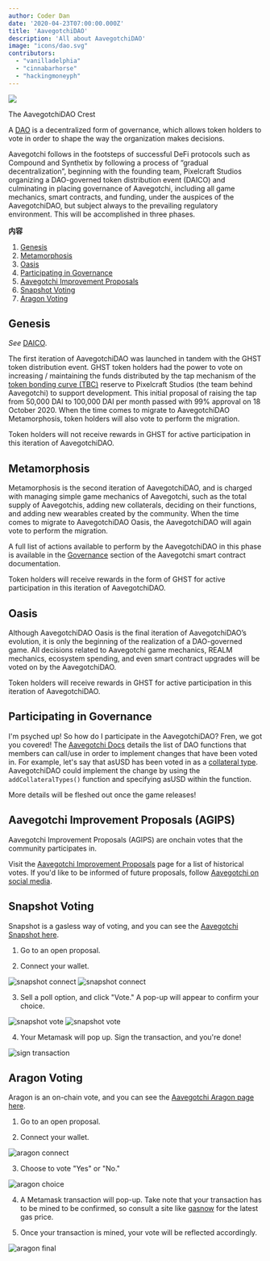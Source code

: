 ```yaml
---
author: Coder Dan
date: '2020-04-23T07:00:00.000Z'
title: 'AavegotchiDAO'
description: 'All about AavegotchiDAO'
image: "icons/dao.svg"
contributors:
  - "vanilladelphia"
  - "cinnabarhorse"
  - "hackingmoneyph"
---
```


<div class="headerImageContainer">
<img class="headerImage" src="/dao/dao.png">
<p class="headerImageText">The AavegotchiDAO Crest</p>
</div>

A [DAO](glossary#dao) is a decentralized form of governance, which allows token holders to vote in order to shape the way the organization makes decisions.

Aavegotchi follows in the footsteps of successful DeFi protocols such as Compound and Synthetix by following a process of “gradual decentralization”, beginning with the founding team, Pixelcraft Studios organizing a DAO-governed token distribution event (DAICO) and culminating in placing governance of Aavegotchi, including all game mechanics, smart contracts, and funding, under the auspices of the AavegotchiDAO, but subject always to the prevailing regulatory environment. This will be accomplished in three phases.

<div class="contentsBox">

**内容**

<ol>
<li><a href=#genesis>Genesis</a></li>
<li><a href=#metamorphosis>Metamorphosis</a></li>
<li><a href=#oasis>Oasis</a></li>
<li><a href=#participating-in-governance>Participating in Governance</a></li>
<li><a href=#aavegotchi-improvement-proposals--agips->Aavegotchi Improvement Proposals</a></li>
<li><a href=#snapshot-voting>Snapshot Voting</a></li>
<li><a href=#aragon-voting>Aragon Voting</a></li>
</ol>

</div>

## Genesis

*See* [DAICO](https://wiki.aavegotchi.com/curve/#aavegotchi-daico).

The first iteration of AavegotchiDAO was launched in tandem with the GHST token distribution event. GHST token holders had the power to vote on increasing / maintaining the funds distributed by the tap mechanism of the [token bonding curve (TBC)](/curve) reserve to Pixelcraft Studios (the team behind Aavegotchi) to support development. This initial proposal of raising the tap from 50,000 DAI to 100,000 DAI per month passed with 99% approval on 18 October 2020. When the time comes to migrate to AavegotchiDAO Metamorphosis, token holders will also vote to perform the migration.

Token holders will not receive rewards in GHST for active participation in this iteration of AavegotchiDAO.

## Metamorphosis

Metamorphosis is the second iteration of AavegotchiDAO, and is charged with managing simple game mechanics of Aavegotchi, such as the total supply of Aavegotchis, adding new collaterals, deciding on their functions, and adding new wearables created by the community. When the time comes to migrate to AavegotchiDAO Oasis, the AavegotchiDAO will again vote to perform the migration.

A full list of actions available to perform by the AavegotchiDAO in this phase is available in the [Governance](https://docs.aavegotchi.com/overview/governance) section of the Aavegotchi smart contract documentation.

Token holders will receive rewards in the form of GHST for active participation in this iteration of AavegotchiDAO.

## Oasis

Although AavegotchiDAO Oasis is the final iteration of AavegotchiDAO’s evolution, it is only the beginning of the realization of a DAO-governed game. All decisions related to Aavegotchi game mechanics, REALM mechanics, ecosystem spending, and even smart contract upgrades will be voted on by the AavegotchiDAO.

Token holders will receive rewards in GHST for active participation in this iteration of AavegotchiDAO.

## Participating in Governance
I'm psyched up! So how do I participate in the AavegotchiDAO? Fren, we got you covered! The [Aavegotchi Docs](https://docs.aavegotchi.com/overview/governance) details the list of DAO functions that members can call/use in order to implement changes that have been voted in. For example, let's say that asUSD has been voted in as a [collateral type](/posts/atokens). AavegotchiDAO could implement the change by using the `addCollateralTypes()` function and specifying asUSD within the function.

More details will be fleshed out once the game releases!

## Aavegotchi Improvement Proposals (AGIPS)

Aavegotchi Improvement Proposals (AGIPS) are onchain votes that the community participates in.

Visit the [Aavegotchi Improvement Proposals](/aavegotchi-improvement-proposals) page for a list of historical votes. If you'd like to be informed of future proposals, follow [Aavegotchi on social media](/socialmedia).

## Snapshot Voting

Snapshot is a gasless way of voting, and you can see the [Aavegotchi Snapshot here](https://snapshot.page/#/aavegotchi.eth).

1. Go to an open proposal.

2. Connect your wallet.

<img class = "bodyImage" src = "/dao/snapshot1" alt = "snapshot connect" />
<img class = "bodyImage" src = "/dao/snapshot2" alt = "snapshot connect" />

3. Sell a poll option, and click "Vote." A pop-up will appear to confirm your choice.

<img class = "bodyImage" src = "/dao/snapshot3" alt = "snapshot vote" />
<img class = "bodyImage" src = "/dao/snapshot4" alt = "snapshot vote" />

4. Your Metamask will pop up. Sign the transaction, and you're done!

<img class = "bodyImage" src = "/dao/snapshot5" alt = "sign transaction" />

## Aragon Voting

Aragon is an on-chain vote, and you can see the [Aavegotchi Aragon page here](https://client.aragon.org/#/aavegotchi/0xf63e1edbcb3be8d5fb124f4a228f5412f48e5ae7/).

1. Go to an open proposal.

2. Connect your wallet.

<img class = "bodyImage" src = "/dao/aragon1" alt = "aragon connect" />

3. Choose to vote "Yes" or "No."

<img class = "bodyImage" src = "/dao/aragon2" alt = "aragon choice" />

4. A Metamask transaction will pop-up. Take note that your transaction has to be mined to be confirmed, so consult a site like [gasnow](https://gasnow.org/) for the latest gas price.

5. Once your transaction is mined, your vote will be reflected accordingly.


<img class = "bodyImage" src = "/dao/aragon3" alt = "aragon final" />
